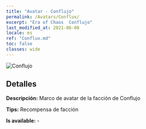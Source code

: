 ```yaml
---
title: "Avatar - Conflujo"
permalink: /Avatars/Conflux/
excerpt: "Era of Chaos  Conflujo"
last_modified_at: 2021-06-08
locale: es
ref: "Conflux.md"
toc: false
classes: wide
---
```

 ![Conflujo](/images/a/avatarFrame_44.png)

## Detalles

 **Descripción:** Marco de avatar de la facción de Conflujo 

 **Tips:** Recompensa de facción 

 **Is available:**  - 

